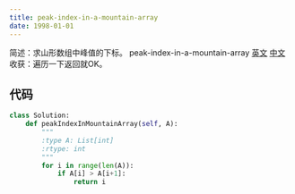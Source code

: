 ```yaml
---
title: peak-index-in-a-mountain-array
date: 1998-01-01
---
```

简述：求山形数组中峰值的下标。
peak-index-in-a-mountain-array [英文](https://leetcode.com/problems/peak-index-in-a-mountain-array/) [中文](https://leetcode-cn.com/problems/peak-index-in-a-mountain-array/)
收获：遍历一下返回就OK。
<!-- more -->

## 代码
```py
class Solution:
    def peakIndexInMountainArray(self, A):
        """
        :type A: List[int]
        :rtype: int
        """
        for i in range(len(A)):
            if A[i] > A[i+1]:
                return i
```
